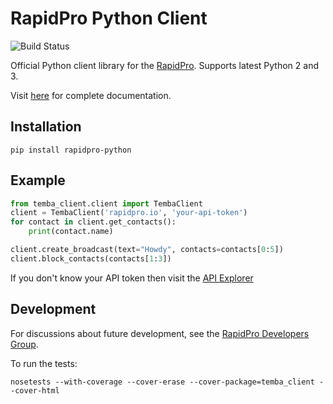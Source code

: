 RapidPro Python Client
======================

![Build Status](https://travis-ci.org/rapidpro/rapidpro-python.svg?branch=master)

Official Python client library for the [RapidPro](http://rapidpro.github.io/rapidpro/). Supports latest Python 2 and 3.

Visit [here](http://rapidpro-python.readthedocs.org/) for complete documentation.

Installation
------------

```
pip install rapidpro-python
```

Example
-------

```python
from temba_client.client import TembaClient
client = TembaClient('rapidpro.io', 'your-api-token')
for contact in client.get_contacts():
    print(contact.name)

client.create_broadcast(text="Howdy", contacts=contacts[0:5])
client.block_contacts(contacts[1:3])
```

If you don't know your API token then visit the [API Explorer](http://rapidpro.io/api/v1/explorer)

Development
-----------

For discussions about future development, see the [RapidPro Developers Group](https://groups.google.com/forum/#!forum/rapidpro-dev).

To run the tests:

```
nosetests --with-coverage --cover-erase --cover-package=temba_client --cover-html
```
